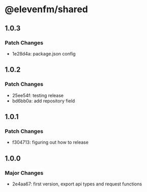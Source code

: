 # @elevenfm/shared

## 1.0.3

### Patch Changes

- 1e28d4a: package.json config

## 1.0.2

### Patch Changes

- 25ee54f: testing release
- bd6bb0a: add repository field

## 1.0.1

### Patch Changes

- f304713: figuring out how to release

## 1.0.0

### Major Changes

- 2e4aa67: first version, export api types and request functions
